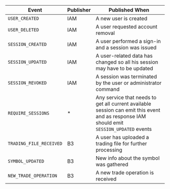 
| Event                     | Publisher         | Published When                                                                                                                                |
|---------------------------|-------------------|-----------------------------------------------------------------------------------------------------------------------------------------------|
| `USER_CREATED`            | IAM               | A new user is created                                                                                                                         |
| `USER_DELETED`            | IAM               | A user requested account removal                                                                                                              |
| `SESSION_CREATED`         | IAM               | A user performed a sign-in and a session was issued                                                                                           |
| `SESSION_UPDATED`         | IAM               | A user-related data has changed so all his session may have to be updated                                                                     |
| `SESSION_REVOKED`         | IAM               | A session was terminated by the user or administrator command                                                                                 |
| `REQUIRE_SESSIONS`        | *                 | Any service that needs to get all current available session can emit this event and as response IAM should emit `SESSION_UPDATED` events      |
| `TRADING_FILE_RECEIVED`   | B3                | A user has uploaded a trading file for further processing                                                                                     |
| `SYMBOL_UPDATED`          | B3                | New info about the symbol was gathered                                                                                                        |
| `NEW_TRADE_OPERATION`     | B3                | A new trade operation is received                                                                                                             |
